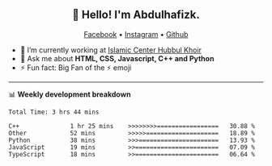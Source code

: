 <h2 align="center">👋 Hello! I'm Abdulhafizk.</h2>
<p align="center">
  <a href="https://web.facebook.com/profile.php?id=100080122707224">Facebook</a> •
  <a href="https://www.instagram.com/abdulhafizh_k/">Instagram</a> •
  <a href="https://github.com/abdulhafizk">Github</a>
</p>


- 🔭 I’m currently working at [Islamic Center Hubbul Khoir](https://hubbulkhoir.sch.id/)
- 💬 Ask me about **HTML, CSS, Javascript, C++ and Python**
- ⚡ Fun fact: Big Fan of the :zap: emoji

-------

📊 **Weekly development breakdown**
<!--START_SECTION:waka-->

```HTML, CSS, Javascript, C++, Python, Jsx, Json, Lock.
Total Time: 3 hrs 44 mins

C++              1 hr 25 mins    >>>>>>>>=================   30.88 %
Other            52 mins         >>>>>====================   18.89 %
Python           38 mins         >>>======================   13.93 %
JavaScript       19 mins         >>=======================   07.09 %
TypeScript       18 mins         >>=======================   06.64 %
```

<!--END_SECTION:waka-->
